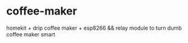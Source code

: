 # coffee-maker
 
 
homekit + drip coffee maker + esp8266 && relay module to turn dumb coffee maker smart 
